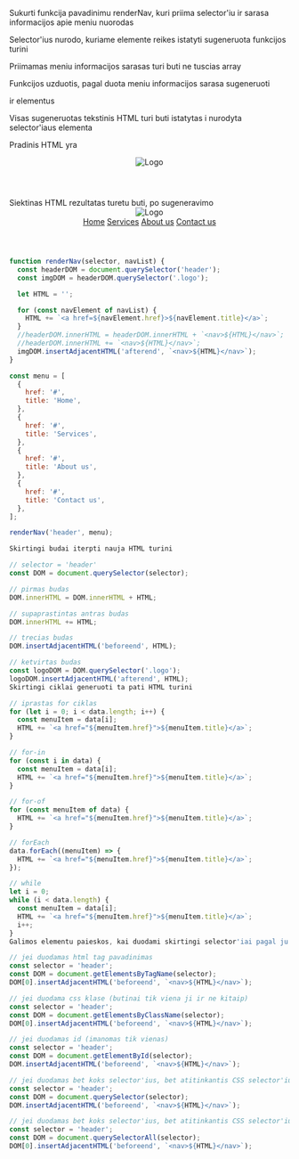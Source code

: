 Sukurti funkcija pavadinimu renderNav, kuri priima selector'iu ir sarasa informacijos apie meniu nuorodas

Selector'ius nurodo, kuriame elemente reikes istatyti sugeneruota funkcijos turini

Priimamas meniu informacijos sarasas turi buti ne tuscias array

Funkcijos uzduotis, pagal duota meniu informacijos sarasa sugeneruoti <nav> ir <a> elementus

Visas sugeneruotas tekstinis HTML turi buti istatytas i nurodyta selector'iaus elementa

Pradinis HTML yra

<header>
  <img src="#" alt="Logo" class="logo" />
</header>
Siektinas HTML rezultatas turetu buti, po sugeneravimo

<header>
  <img src="#" alt="Logo" class="logo" />
  <nav>
    <a href="#">Home</a>
    <a href="#">Services</a>
    <a href="#">About us</a>
    <a href="#">Contact us</a>
  </nav>
</header>

```js
function renderNav(selector, navList) {
  const headerDOM = document.querySelector('header');
  const imgDOM = headerDOM.querySelector('.logo');

  let HTML = '';

  for (const navElement of navList) {
    HTML += `<a href=${navElement.href}>${navElement.title}</a>`;
  }
  //headerDOM.innerHTML = headerDOM.innerHTML + `<nav>${HTML}</nav>`;
  //headerDOM.innerHTML += `<nav>${HTML}</nav>`;
  imgDOM.insertAdjacentHTML('afterend', `<nav>${HTML}</nav>`);
}

const menu = [
  {
    href: '#',
    title: 'Home',
  },
  {
    href: '#',
    title: 'Services',
  },
  {
    href: '#',
    title: 'About us',
  },
  {
    href: '#',
    title: 'Contact us',
  },
];

renderNav('header', menu);

Skirtingi budai iterpti nauja HTML turini

// selector = 'header'
const DOM = document.querySelector(selector);

// pirmas budas
DOM.innerHTML = DOM.innerHTML + HTML;

// supaprastintas antras budas
DOM.innerHTML += HTML;

// trecias budas
DOM.insertAdjacentHTML('beforeend', HTML);

// ketvirtas budas
const logoDOM = DOM.querySelector('.logo');
logoDOM.insertAdjacentHTML('afterend', HTML);
Skirtingi ciklai generuoti ta pati HTML turini

// iprastas for ciklas
for (let i = 0; i < data.length; i++) {
  const menuItem = data[i];
  HTML += `<a href="${menuItem.href}">${menuItem.title}</a>`;
}

// for-in
for (const i in data) {
  const menuItem = data[i];
  HTML += `<a href="${menuItem.href}">${menuItem.title}</a>`;
}

// for-of
for (const menuItem of data) {
  HTML += `<a href="${menuItem.href}">${menuItem.title}</a>`;
}

// forEach
data.forEach((menuItem) => {
  HTML += `<a href="${menuItem.href}">${menuItem.title}</a>`;
});

// while
let i = 0;
while (i < data.length) {
  const menuItem = data[i];
  HTML += `<a href="${menuItem.href}">${menuItem.title}</a>`;
  i++;
}
Galimos elementu paieskos, kai duodami skirtingi selector'iai pagal ju "tipus"

// jei duodamas html tag pavadinimas
const selector = 'header';
const DOM = document.getElementsByTagName(selector);
DOM[0].insertAdjacentHTML('beforeend', `<nav>${HTML}</nav>`);

// jei duodama css klase (butinai tik viena ji ir ne kitaip)
const selector = 'header';
const DOM = document.getElementsByClassName(selector);
DOM[0].insertAdjacentHTML('beforeend', `<nav>${HTML}</nav>`);

// jei duodamas id (imanomas tik vienas)
const selector = 'header';
const DOM = document.getElementById(selector);
DOM.insertAdjacentHTML('beforeend', `<nav>${HTML}</nav>`);

// jei duodamas bet koks selector'ius, bet atitinkantis CSS selector'iu taisykles
const selector = 'header';
const DOM = document.querySelector(selector);
DOM.insertAdjacentHTML('beforeend', `<nav>${HTML}</nav>`);

// jei duodamas bet koks selector'ius, bet atitinkantis CSS selector'iu taisykles
const selector = 'header';
const DOM = document.querySelectorAll(selector);
DOM[0].insertAdjacentHTML('beforeend', `<nav>${HTML}</nav>`);
```

